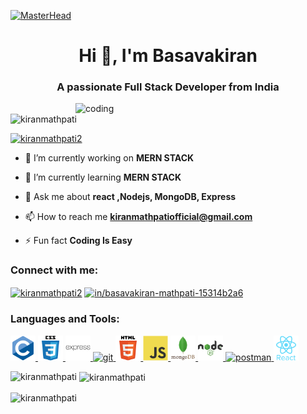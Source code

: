[![MasterHead](https://media.licdn.com/dms/image/v2/D4D16AQHCxPh8A7l7VQ/profile-displaybackgroundimage-shrink_350_1400/profile-displaybackgroundimage-shrink_350_1400/0/1718822469270?e=1732147200&v=beta&t=o2a0ExXADwSSONYe0OA9NcO7eQSqqKCc4HqsHP3-rKE)](https://rishavchanda.io)
<h1 align="center">Hi 👋, I'm Basavakiran</h1>
<h3 align="center">A passionate Full Stack Developer from India</h3>
<img align="right" alt="coding" width="400" src="https://www.careerguide.com/career/wp-content/uploads/2021/06/coding-freak-1.gif"> 

<p align="left"> <img src="https://komarev.com/ghpvc/?username=kiranmathpati&label=Profile%20views&color=0e75b6&style=flat" alt="kiranmathpati" /> </p>

<p align="left"> <a href="https://twitter.com/kiranmathpati2" target="blank"><img src="https://img.shields.io/twitter/follow/kiranmathpati2?logo=twitter&style=for-the-badge" alt="kiranmathpati2" /></a> </p>

- 🔭 I’m currently working on **MERN STACK**

- 🌱 I’m currently learning **MERN STACK**

- 💬 Ask me about **react ,Nodejs, MongoDB, Express**

- 📫 How to reach me **kiranmathpatiofficial@gmail.com**

- ⚡ Fun fact **Coding Is Easy**

<h3 align="left">Connect with me:</h3>
<p align="left">
<a href="https://twitter.com/kiranmathpati2" target="blank"><img align="center" src="https://raw.githubusercontent.com/rahuldkjain/github-profile-readme-generator/master/src/images/icons/Social/twitter.svg" alt="kiranmathpati2" height="30" width="40" /></a>
<a href="https://linkedin.com/in/in/basavakiran-mathpati-15314b2a6" target="blank"><img align="center" src="https://raw.githubusercontent.com/rahuldkjain/github-profile-readme-generator/master/src/images/icons/Social/linked-in-alt.svg" alt="in/basavakiran-mathpati-15314b2a6" height="30" width="40" /></a>
</p>

<h3 align="left">Languages and Tools:</h3>
<p align="left"> <a href="https://www.cprogramming.com/" target="_blank" rel="noreferrer"> <img src="https://raw.githubusercontent.com/devicons/devicon/master/icons/c/c-original.svg" alt="c" width="40" height="40"/> </a> <a href="https://www.w3schools.com/css/" target="_blank" rel="noreferrer"> <img src="https://raw.githubusercontent.com/devicons/devicon/master/icons/css3/css3-original-wordmark.svg" alt="css3" width="40" height="40"/> </a> <a href="https://expressjs.com" target="_blank" rel="noreferrer"> <img src="https://raw.githubusercontent.com/devicons/devicon/master/icons/express/express-original-wordmark.svg" alt="express" width="40" height="40"/> </a> <a href="https://git-scm.com/" target="_blank" rel="noreferrer"> <img src="https://www.vectorlogo.zone/logos/git-scm/git-scm-icon.svg" alt="git" width="40" height="40"/> </a> <a href="https://www.w3.org/html/" target="_blank" rel="noreferrer"> <img src="https://raw.githubusercontent.com/devicons/devicon/master/icons/html5/html5-original-wordmark.svg" alt="html5" width="40" height="40"/> </a> <a href="https://developer.mozilla.org/en-US/docs/Web/JavaScript" target="_blank" rel="noreferrer"> <img src="https://raw.githubusercontent.com/devicons/devicon/master/icons/javascript/javascript-original.svg" alt="javascript" width="40" height="40"/> </a> <a href="https://www.mongodb.com/" target="_blank" rel="noreferrer"> <img src="https://raw.githubusercontent.com/devicons/devicon/master/icons/mongodb/mongodb-original-wordmark.svg" alt="mongodb" width="40" height="40"/> </a> <a href="https://nodejs.org" target="_blank" rel="noreferrer"> <img src="https://raw.githubusercontent.com/devicons/devicon/master/icons/nodejs/nodejs-original-wordmark.svg" alt="nodejs" width="40" height="40"/> </a> <a href="https://postman.com" target="_blank" rel="noreferrer"> <img src="https://www.vectorlogo.zone/logos/getpostman/getpostman-icon.svg" alt="postman" width="40" height="40"/> </a> <a href="https://reactjs.org/" target="_blank" rel="noreferrer"> <img src="https://raw.githubusercontent.com/devicons/devicon/master/icons/react/react-original-wordmark.svg" alt="react" width="40" height="40"/> </a> </p>

<p><img align="left" src="https://github-readme-stats.vercel.app/api/top-langs?username=kiranmathpati&show_icons=true&locale=en&layout=compact" alt="kiranmathpati" /></p>

<p>&nbsp;<img align="center" src="https://github-readme-stats.vercel.app/api?username=kiranmathpati&show_icons=true&locale=en" alt="kiranmathpati" /></p>

<p><img align="center" src="https://github-readme-streak-stats.herokuapp.com/?user=kiranmathpati&" alt="kiranmathpati" /></p>

